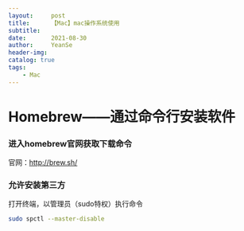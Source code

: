 ```yaml
---
layout:     post
title:      【Mac】mac操作系统使用
subtitle:   
date:       2021-08-30
author:     YeanSe
header-img: 
catalog: true
tags:
    - Mac
---
```


# Homebrew——通过命令行安装软件

### **进入homebrew官网获取下载命令**

  官网：http://brew.sh/

### 允许安装第三方

打开终端，以管理员（sudo特权）执行命令

```bash
sudo spctl --master-disable
```

